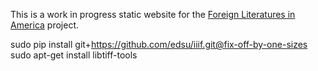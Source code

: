 This is a work in progress static website for the [Foreign Literatures in America](http://mith.umd.edu/research/project/fla/) project.

sudo pip install git+https://github.com/edsu/iiif.git@fix-off-by-one-sizes
sudo apt-get install libtiff-tools
